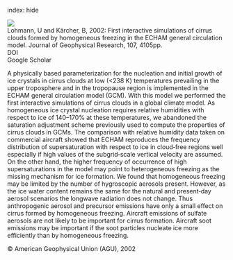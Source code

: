 index: hide

<div class="Citation">
    <div class="Citation-thumb CitationThumb-linked"  data-href="https://doi.org/10.1029/2001jd000767">
      <img src="https://static.claimspace.cloud/climate-study-static/refs/thumbs/7/Lohmann_and_Krcher_2002-thumb.png" />
    </div>

  <div class="Citation-body">
    <div class="Citation-text">Lohmann, U and Kärcher, B, 2002: First interactive simulations of cirrus clouds formed by homogeneous freezing in the ECHAM general circulation model. <span class="Article-journal">Journal of Geophysical Research, </span><span class="Article-volume">107, </span>4105pp.</div>
    <div class="Citation-links">
      <div class="CitationLink" data-href="https://doi.org/10.1029/2001jd000767">
        <div class="CitationLink-icon CitationLink-Doi"></div>
        <div class="CitationLink-text">DOI</div>
      </div>
      <div class="CitationLink" data-href="https://scholar.google.com/scholar?q=10.1029/2001jd000767">
        <div class="CitationLink-icon CitationLink-Scholar"></div>
        <div class="CitationLink-text">Google Scholar</div>
      </div>
    </div>
  </div>
</div>

A physically based parameterization for the nucleation and initial growth of ice crystals in cirrus clouds at low (<238 K) temperatures prevailing in the upper troposphere and in the tropopause region is implemented in the ECHAM general circulation model (GCM). With this model we performed the first interactive simulations of cirrus clouds in a global climate model. As homogeneous ice crystal nucleation requires relative humidities with respect to ice of 140–170% at these temperatures, we abandoned the saturation adjustment scheme previously used to compute the properties of cirrus clouds in GCMs. The comparison with relative humidity data taken on commercial aircraft showed that ECHAM reproduces the frequency distribution of supersaturation with respect to ice in cloud‐free regions well especially if high values of the subgrid‐scale vertical velocity are assumed. On the other hand, the higher frequency of occurrence of high supersaturations in the model may point to heterogeneous freezing as the missing mechanism for ice formation. We found that homogeneous freezing may be limited by the number of hygroscopic aerosols present. However, as the ice water content remains the same for the natural and present‐day aerosol scenarios the longwave radiation does not change. Thus anthropogenic aerosol and precursor emissions have only a small effect on cirrus formed by homogeneous freezing. Aircraft emissions of sulfate aerosols are not likely to be important for cirrus formation. Aircraft soot emissions may be important if the soot particles nucleate ice more efficiently than by homogeneous freezing.

<div class="Citation-copy">
&copy; American Geophysical Union (AGU), 2002
</div>